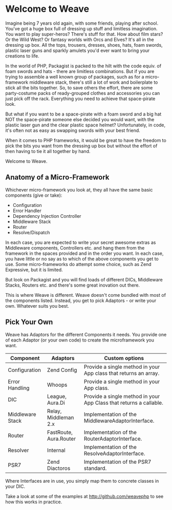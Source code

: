 # Welcome to Weave

Imagine being 7 years old again, with some friends, playing after school. You've got a huge box full of dressing up stuff and limitless imagination. You want to play super-heros? There's stuff for that. How about film stars? Or the Wild West? Or fantasy worlds with Orcs and Elves? It's all in the dressing up box. All the tops, trousers, dresses, shoes, hats, foam swords, plastic laser guns and sparkly amulets you'd ever want to bring your creations to life.

In the world of PHP, Packagist is packed to the hilt with the code equiv. of foam swords and hats - there are limitless combinations. But if you are trying to assemble a well known group of packages, such as for a micro-framework middleware stack, there's still a lot of work and boilerplate to stick all the bits together. So, to save others the effort, there are some party-costume packs of ready-grouped clothes and accessories you can just pick off the rack. Everything you need to achieve that space-pirate look.

But what if you want to be a space-pirate with a foam sword and a big hat NOT the space-pirate someone else decided you would want, with the plastic laser gun and the clear plastic space helmet? Unfortunately, in code, it's often not as easy as swapping swords with your best friend.

When it comes to PHP frameworks, it would be great to have the freedom to pick the bits you want from the dressing up box but without the effort of then having to tie it all together by hand.

Welcome to Weave.

## Anatomy of a Micro-Framework

Whichever micro-framework you look at, they all have the same basic components (give or take):

* Configuration
* Error Handler
* Dependency Injection Controller
* Middleware Stack
* Router
* Resolve/Dispatch

In each case, you are expected to write your secret awesome extras as Middleware components, Controllers etc. and hang them from the framework in the spaces provided and in the order you want. In each case, you have little or no say as to which of the above components you get to use. Some micro-frameworks do attempt some choice, such as Zend Expressive, but it is limited.

But look on Packagist and you will find loads of different DICs, Middleware Stacks, Routers etc. and there's some great inovation out there.

This is where Weave is different. Weave doesn't come bundled with most of the components listed. Instead, you get to pick Adaptors - or write your own. Whatever suits you best.

## Pick Your Own

Weave has Adaptors for the different Components it needs. You provide one of each Adaptor (or your own code) to create the microframework you want.

Component | Adaptors | Custom options
----------|----------|----------------
Configuration | Zend Config | Provide a single method in your App class that returns an array.
Error Handling | Whoops | Provide a single method in your App class.
DIC | League, Aura.Di | Provide a single method in your App Class that returns a callable.
Middleware Stack | Relay, Middleman 2.x | Implementation of the MiddlewareAdaptorInterface.
Router | FastRoute, Aura.Router | Implementation of the RouterAdaptorInterface.
Resolver | Internal | Implementation of the ResolveAdaptorInterface.
PSR7 | Zend Diactoros | Implementation of the PSR7 standard.

Where Interfaces are in use, you simply map them to concrete classes in your DIC.

Take a look at some of the examples at http://github.com/weavephp to see how this works in practice.